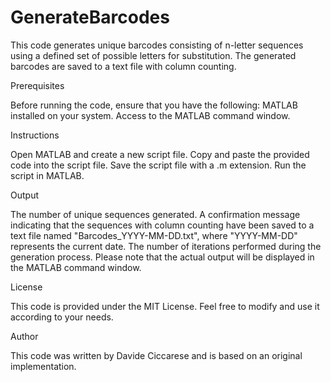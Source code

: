 # GenerateBarcodes
This code generates unique barcodes consisting of n-letter sequences using a defined set of possible letters for substitution. The generated barcodes are saved to a text file with column counting.

Prerequisites

Before running the code, ensure that you have the following:
MATLAB installed on your system.
Access to the MATLAB command window.

Instructions

Open MATLAB and create a new script file.
Copy and paste the provided code into the script file.
Save the script file with a .m extension.
Run the script in MATLAB.

Output

The number of unique sequences generated. A confirmation message indicating that the sequences with column counting have been saved to a text file named "Barcodes_YYYY-MM-DD.txt", where "YYYY-MM-DD" represents the current date. The number of iterations performed during the generation process.
Please note that the actual output will be displayed in the MATLAB command window.

License

This code is provided under the MIT License. Feel free to modify and use it according to your needs.

Author

This code was written by Davide Ciccarese and is based on an original implementation.
